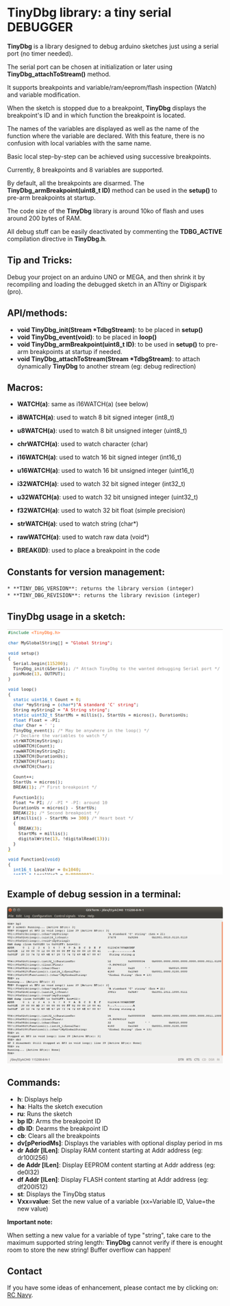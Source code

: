 TinyDbg library: a tiny serial DEBUGGER
===============

**TinyDbg** is a library designed to debug arduino sketches just using a serial port (no timer needed).

The serial port can be chosen at initialization or later using **TinyDbg_attachToStream()** method.

It supports breakpoints and variable/ram/eeprom/flash inspection (Watch) and variable modification.

When the sketch is stopped due to a breakpoint, **TinyDbg** displays the breakpoint's ID and in which function the breakpoint is located.

The names of the variables are displayed as well as the name of the function where the variable are declared. With this feature, there is no confusion with local variables with the same name.

Basic local step-by-step can be achieved using successive breakpoints.

Currently, 8 breakpoints and 8 variables are supported.

By default, all the breakpoints are disarmed. The **TinyDbg_armBreakpoint(uint8_t ID)** method can be used in the **setup()** to pre-arm breakpoints at startup.

The code size of the **TinyDbg** library is around 10ko of flash and uses around 200 bytes of RAM.

All debug stuff can be easily deactivated by commenting the **TDBG_ACTIVE** compilation directive in **TinyDbg.h**.

Tip and Tricks:
--------------
Debug your project on an arduino UNO or MEGA, and then shrink it by recompiling and loading the debugged sketch in an ATtiny or Digispark (pro).


API/methods:
-----------
* **void TinyDbg_init(Stream *TdbgStream)**: to be placed in **setup()**
* **void TinyDbg_event(void)**: to be placed in **loop()**
* **void TinyDbg_armBreakpoint(uint8_t ID)**: to be used in **setup()** to pre-arm breakpoints at startup if needed.
* **void     TinyDbg_attachToStream(Stream *TdbgStream)**: to attach dynamically **TinyDbg** to another stream (eg: debug redirection)

Macros:
------
* **WATCH(a)**: same as i16WATCH(a) (see below)

* **i8WATCH(a)**: used to watch 8 bit signed integer (int8_t)
* **u8WATCH(a)**: used to watch 8 bit unsigned integer (uint8_t)

* **chrWATCH(a)**: used to watch character (char)

* **i16WATCH(a)**: used to watch 16 bit signed integer (int16_t)
* **u16WATCH(a)**: used to watch 16 bit unsigned integer (uint16_t)

* **i32WATCH(a)**: used to watch 32 bit signed integer (int32_t)
* **u32WATCH(a)**: used to watch 32 bit unsigned integer (uint32_t)

* **f32WATCH(a)**: used to watch 32 bit float (simple precision)

* **strWATCH(a)**: used to watch string (char*)

* **rawWATCH(a)**: used to watch raw data (void*)

* **BREAK(ID)**: used to place a breakpoint in the code 


Constants for version management:
--------------------------------
	* **TINY_DBG_VERSION**: returns the library version (integer)
	* **TINY_DBG_REVISION**: returns the library revision (integer)

TinyDbg usage in a sketch:
-------------------------
![Exemple of sketch with TinyDbg](./images/TinyDbgSketch.png)


Example of debug session in a terminal:
--------------------------------------
![Exemple of debug session in a terminal with TinyDbg](./images/TinyDbgTermSession.png)

Commands:
--------
* **h**:     Displays help
* **ha**:    Halts the sketch execution
* **ru**:    Runs the sketch
* **bp ID**: Arms the breakpoint ID
* **db ID**: Dearms the breakpoint ID
* **cb**:    Clears all the breakpoints
* **dv[pPeriodMs]**:    Displays the variables with optional display period in ms
* **dr Addr [lLen]**: Display RAM content starting at Addr address (eg: dr100l256)
* **de Addr [lLen]**: Display EEPROM content starting at Addr address (eg: de0l32)
* **df Addr [lLen]**: Display FLASH content starting at Addr address (eg: df200l512)
* **st**:    Displays the TinyDbg status
* **Vxx=value**:     Set the new value of a variable (xx=Variable ID, Value=the new value)

**Important note:**

When setting a new value for a variable of type "string", take care to the maximum supported string length: **TinyDbg** cannot verify if there is enought room to store the new string! Buffer overflow can happen!

Contact
-------

If you have some ideas of enhancement, please contact me by clicking on: [RC Navy](http://p.loussouarn.free.fr/contact.html).

